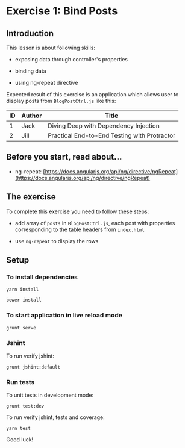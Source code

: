 # Exercise 1: Bind Posts

## Introduction

This lesson is about following skills:

* exposing data through controller's properties

* binding data

* using ng-repeat directive

Expected result of this exercise is an application which allows user to display posts from `BlogPostCtrl.js` like this:

| ID | Author | Title |
|----|--------|-------|
| 1  | Jack   | Diving Deep with Dependency Injection |
| 2  | Jill   | Practical End-to-End Testing with Protractor |

## Before you start, read about...
* ng-repeat: [https://docs.angularjs.org/api/ng/directive/ngRepeat](https://docs.angularjs.org/api/ng/directive/ngRepeat) 

## The exercise

To complete this exercise you need to follow these steps:

* add array of `posts` in `BlogPostCtrl.js`, each post with properties corresponding to the table headers from `index.html`

* use `ng-repeat` to display the rows

## Setup
### To install dependencies

    yarn install
    
    bower install
    
### To start application in live reload mode

    grunt serve
    
### Jshint

To run verify jshint:

    grunt jshint:default
    
### Run tests

To unit tests in development mode:

    grunt test:dev
    
To run verify jshint, tests and coverage:

    yarn test

Good luck!
